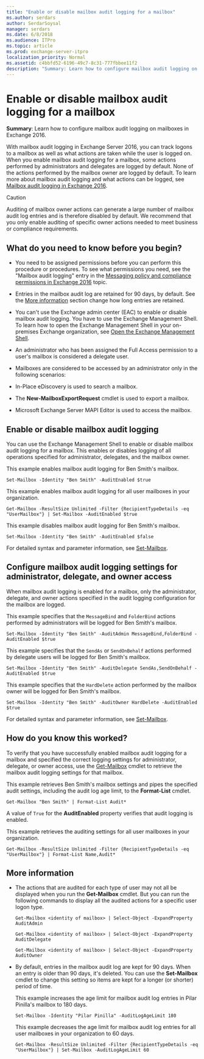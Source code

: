 ```yaml
---
title: "Enable or disable mailbox audit logging for a mailbox"
ms.author: serdars
author: SerdarSoysal
manager: serdars
ms.date: 6/8/2018
ms.audience: ITPro
ms.topic: article
ms.prod: exchange-server-itpro
localization_priority: Normal
ms.assetid: c4bbfd52-6196-49c7-8c31-777fbbee11f2
description: "Summary: Learn how to configure mailbox audit logging on mailboxes in Exchange 2016."
---
```


# Enable or disable mailbox audit logging for a mailbox

 **Summary**: Learn how to configure mailbox audit logging on mailboxes in Exchange 2016.
  
With mailbox audit logging in Exchange Server 2016, you can track logons to a mailbox as well as what actions are taken while the user is logged on. When you enable mailbox audit logging for a mailbox, some actions performed by administrators and delegates are logged by default. None of the actions performed by the mailbox owner are logged by default. To learn more about mailbox audit logging and what actions can be logged, see [Mailbox audit logging in Exchange 2016](mailbox-audit-logging.md).
  
> [!CAUTION]
> Auditing of mailbox owner actions can generate a large number of mailbox audit log entries and is therefore disabled by default. We recommend that you only enable auditing of specific owner actions needed to meet business or compliance requirements.
  
## What do you need to know before you begin?

- You need to be assigned permissions before you can perform this procedure or procedures. To see what permissions you need, see the "Mailbox audit logging" entry in the [Messaging policy and compliance permissions in Exchange 2016](../../permissions/feature-permissions/policy-and-compliance-permissions.md) topic.
    
- Entries in the mailbox audit log are retained for 90 days, by default. See the [More information](enable-or-disable.md#moreinfo) section change how long entries are retained.
    
- You can't use the Exchange admin center (EAC) to enable or disable mailbox audit logging. You have to use the Exchange Management Shell. To learn how to open the Exchange Management Shell in your on-premises Exchange organization, see [Open the Exchange Management Shell](https://docs.microsoft.com/powershell/exchange/exchange-server/open-the-exchange-management-shell).
    
- An administrator who has been assigned the Full Access permission to a user's mailbox is considered a delegate user.
    
-  Mailboxes are considered to be accessed by an administrator only in the following scenarios: 
    
  - In-Place eDiscovery is used to search a mailbox.
    
  - The **New-MailboxExportRequest** cmdlet is used to export a mailbox.
    
  - Microsoft Exchange Server MAPI Editor is used to access the mailbox.
    
## Enable or disable mailbox audit logging

You can use the Exchange Management Shell to enable or disable mailbox audit logging for a mailbox. This enables or disables logging of all operations specified for administrator, delegates, and the mailbox owner.
  
This example enables mailbox audit logging for Ben Smith's mailbox.
  
```
Set-Mailbox -Identity "Ben Smith" -AuditEnabled $true
```

This example enables mailbox audit logging for all user mailboxes in your organization.
  
```
Get-Mailbox -ResultSize Unlimited -Filter {RecipientTypeDetails -eq "UserMailbox"} | Set-Mailbox -AuditEnabled $true
```

This example disables mailbox audit logging for Ben Smith's mailbox.
  
```
Set-Mailbox -Identity "Ben Smith" -AuditEnabled $false
```

For detailed syntax and parameter information, see [Set-Mailbox](http://technet.microsoft.com/library/a0d413b9-d949-4df6-ba96-ac0906dedae2.aspx).
  
## Configure mailbox audit logging settings for administrator, delegate, and owner access

When mailbox audit logging is enabled for a mailbox, only the administrator, delegate, and owner actions specified in the audit logging configuration for the mailbox are logged.
  
This example specifies that the `MessageBind` and `FolderBind` actions performed by administrators will be logged for Ben Smith's mailbox.
  
```
Set-Mailbox -Identity "Ben Smith" -AuditAdmin MessageBind,FolderBind -AuditEnabled $true
```

This example specifies that the `SendAs` or `SendOnBehalf` actions performed by delegate users will be logged for Ben Smith's mailbox.
  
```
Set-Mailbox -Identity "Ben Smith" -AuditDelegate SendAs,SendOnBehalf -AuditEnabled $true
```

This example specifies that the `HardDelete` action performed by the mailbox owner will be logged for Ben Smith's mailbox.
  
```
Set-Mailbox -Identity "Ben Smith" -AuditOwner HardDelete -AuditEnabled $true
```

For detailed syntax and parameter information, see [Set-Mailbox](http://technet.microsoft.com/library/a0d413b9-d949-4df6-ba96-ac0906dedae2.aspx).
  
## How do you know this worked?

To verify that you have successfully enabled mailbox audit logging for a mailbox and specified the correct logging settings for administrator, delegate, or owner access, use the [Get-Mailbox](http://technet.microsoft.com/library/8a5a6eb9-4a75-47f9-ae3b-a3ba251cf9a8.aspx) cmdlet to retrieve the mailbox audit logging settings for that mailbox.
  
This example retrieves Ben Smith's mailbox settings and pipes the specified audit settings, including the audit log age limit, to the **Format-List** cmdlet.
  
```
Get-Mailbox "Ben Smith" | Format-List Audit*
```

A value of `True` for the **AuditEnabled** property verifies that audit logging is enabled.
  
This example retrieves the auditing settings for all user mailboxes in your organization.
  
```
Get-Mailbox -ResultSize Unlimited -Filter {RecipientTypeDetails -eq "UserMailbox"} | Format-List Name,Audit*
```

## More information
<a name="moreinfo"> </a>

- The actions that are audited for each type of user may not all be displayed when you run the **Get-Mailbox** cmdlet. But you can run the following commands to display all the audited actions for a specific user logon type.
    
  ```
  Get-Mailbox <identity of mailbox> | Select-Object -ExpandProperty AuditAdmin
  ```

  ```
  Get-Mailbox <identity of mailbox> | Select-Object -ExpandProperty AuditDelegate
  ```

  ```
  Get-Mailbox <identity of mailbox> | Select-Object -ExpandProperty AuditOwner
  ```

- By default, entries in the mailbox audit log are kept for 90 days. When an entry is older than 90 days, it's deleted. You can use the **Set-Mailbox** cmdlet to change this setting so items are kept for a longer (or shorter) period of time.
    
    This example increases the age limit for mailbox audit log entries in Pilar Pinilla's mailbox to 180 days.
    
  ```
  Set-Mailbox -Identity "Pilar Pinilla" -AuditLogAgeLimit 180
  ```

    This example decreases the age limit for mailbox audit log entries for all user mailboxes in your organization to 60 days.
    
  ```
  Get-Mailbox -ResultSize Unlimited -Filter {RecipientTypeDetails -eq "UserMailbox"} | Set-Mailbox -AuditLogAgeLimit 60
  ```


